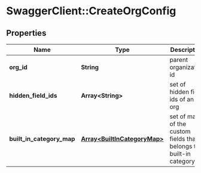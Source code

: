 # SwaggerClient::CreateOrgConfig

## Properties
Name | Type | Description | Notes
------------ | ------------- | ------------- | -------------
**org_id** | **String** | parent organization id | 
**hidden_field_ids** | **Array&lt;String&gt;** | set of hidden field ids of an org | 
**built_in_category_map** | [**Array&lt;BuiltInCategoryMap&gt;**](BuiltInCategoryMap.md) | set of maps of the custom fields that belongs to a built-in category | 


